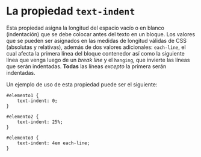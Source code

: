 # La propiedad `text-indent`

Esta propiedad asigna la longitud del espacio vacío o en blanco (indentación) que se debe colocar antes del texto en un bloque.
Los valores que se pueden ser asignados en las medidas de longitud válidas de CSS (absolutas y relativas), además de dos valores adicionales: `each-line`, el cual afecta la primera línea del bloque contenedor así como la siguiente línea que venga luego de un _break line_ y el `hanging`, que invierte las líneas que serán indentadas. **Todas** las líneas _excepto_ la primera serán indentadas.

Un ejemplo de uso de esta propiedad puede ser el siguiente:

>

    #elemento1 {
        text-indent: 0;
    }

    #elemento2 {
        text-indent: 25%;
    }

    #elemento3 {
        text-indent: 4em each-line;
    }
